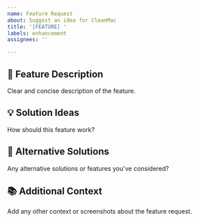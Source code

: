 ```yaml
---
name: Feature Request
about: Suggest an idea for CleanMac
title: '[FEATURE] '
labels: enhancement
assignees: ''

---
```


## 🚀 Feature Description
Clear and concise description of the feature.

## 💡 Solution Ideas
How should this feature work?

## 🔄 Alternative Solutions
Any alternative solutions or features you've considered?

## 📚 Additional Context
Add any other context or screenshots about the feature request.
